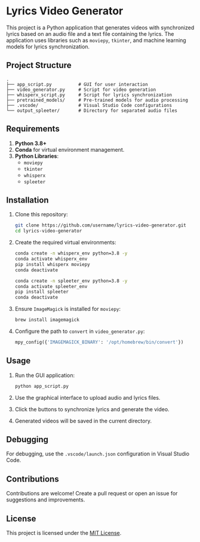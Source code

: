 # Lyrics Video Generator

This project is a Python application that generates videos with synchronized lyrics based on an audio file and a text file containing the lyrics. The application uses libraries such as `moviepy`, `tkinter`, and machine learning models for lyrics synchronization.

## Project Structure

```
.
├── app_script.py          # GUI for user interaction
├── video_generator.py     # Script for video generation
├── whisperx_script.py     # Script for lyrics synchronization
├── pretrained_models/     # Pre-trained models for audio processing
├── .vscode/               # Visual Studio Code configurations
└── output_spleeter/       # Directory for separated audio files
```

## Requirements

1. **Python 3.8+**
2. **Conda** for virtual environment management.
3. **Python Libraries**:
   - `moviepy`
   - `tkinter`
   - `whisperx`
   - `spleeter`

## Installation

1. Clone this repository:
   ```bash
   git clone https://github.com/username/lyrics-video-generator.git
   cd lyrics-video-generator
   ```

2. Create the required virtual environments:
   ```bash
   conda create -n whisperx_env python=3.8 -y
   conda activate whisperx_env
   pip install whisperx moviepy
   conda deactivate

   conda create -n spleeter_env python=3.8 -y
   conda activate spleeter_env
   pip install spleeter
   conda deactivate
   ```

3. Ensure `ImageMagick` is installed for `moviepy`:
   ```bash
   brew install imagemagick
   ```

4. Configure the path to `convert` in `video_generator.py`:
   ```python
   mpy_config({'IMAGEMAGICK_BINARY': '/opt/homebrew/bin/convert'})
   ```

## Usage

1. Run the GUI application:
   ```bash
   python app_script.py
   ```

2. Use the graphical interface to upload audio and lyrics files.

3. Click the buttons to synchronize lyrics and generate the video.

4. Generated videos will be saved in the current directory.

## Debugging

For debugging, use the `.vscode/launch.json` configuration in Visual Studio Code.

## Contributions

Contributions are welcome! Create a pull request or open an issue for suggestions and improvements.

## License

This project is licensed under the [MIT License](LICENSE).